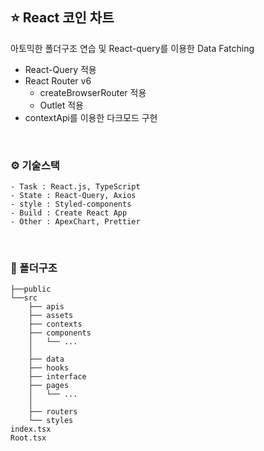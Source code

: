 ## ⭐️ React 코인 차트

아토믹한 폴더구조 연습 및 React-query를 이용한 Data Fatching

- React-Query 적용
- React Router v6
  - createBrowserRouter 적용
  - Outlet 적용
- contextApi를 이용한 다크모드 구현

<br>

### ⚙️ 기술스택

```
- Task : React.js, TypeScript
- State : React-Query, Axios
- style : Styled-components
- Build : Create React App
- Other : ApexChart, Prettier
```

<br>

### 📁 폴더구조

```
├──public
└──src
    ├── apis
    ├── assets
    ├── contexts
    ├── components
    │   └── ...
    │
    ├── data
    ├── hooks
    ├── interface
    ├── pages
    │   └── ...
    │
    ├── routers
    └── styles
index.tsx
Root.tsx
```
